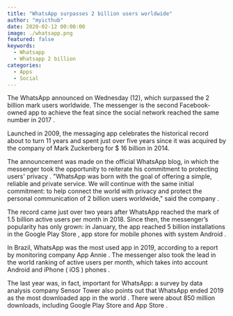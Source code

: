 ```yaml
---
title: "WhatsApp surpasses 2 billion users worldwide"
author: "myicthub"
date: 2020-02-12 00:00:00
image: ./whatsapp.png
featured: false
keywords:
  - Whatsapp
  - Whatsapp 2 billion
categories:
  - Apps
  - Social
---
```


The WhatsApp announced on Wednesday (12), which surpassed the 2 billion mark users worldwide. The messenger is the second Facebook- owned app to achieve the feat since the social network reached the same number in 2017 .

Launched in 2009, the messaging app celebrates the historical record about to turn 11 years and spent just over five years since it was acquired by the company of Mark Zuckerberg for \$ 16 billion in 2014.

The announcement was made on the official WhatsApp blog, in which the messenger took the opportunity to reiterate his commitment to protecting users' privacy . "WhatsApp was born with the goal of offering a simple, reliable and private service. We will continue with the same initial commitment: to help connect the world with privacy and protect the personal communication of 2 billion users worldwide," said the company .

The record came just over two years after WhatsApp reached the mark of 1.5 billion active users per month in 2018. Since then, the messenger’s popularity has only grown: in January, the app reached 5 billion installations in the Google Play Store , app store for mobile phones with system Android .

In Brazil, WhatsApp was the most used app in 2019, according to a report by monitoring company App Annie . The messenger also took the lead in the world ranking of active users per month, which takes into account Android and iPhone ( iOS ) phones .

The last year was, in fact, important for WhatsApp: a survey by data analysis company Sensor Tower also points out that WhatsApp ended 2019 as the most downloaded app in the world . There were about 850 million downloads, including Google Play Store and App Store .
